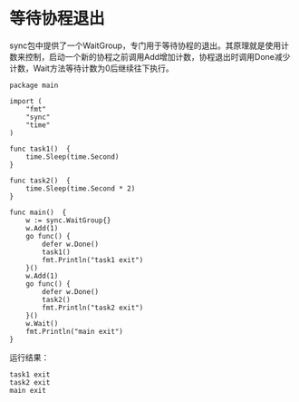 # 等待协程退出

sync包中提供了一个WaitGroup，专门用于等待协程的退出。其原理就是使用计数来控制，启动一个新的协程之前调用Add增加计数，协程退出时调用Done减少计数，Wait方法等待计数为0后继续往下执行。

```
package main

import (
	"fmt"
	"sync"
	"time"
)

func task1()  {
	time.Sleep(time.Second)
}

func task2()  {
	time.Sleep(time.Second * 2)
}

func main()  {
	w := sync.WaitGroup{}
	w.Add(1)
	go func() {
		defer w.Done()
		task1()
		fmt.Println("task1 exit")
	}()
	w.Add(1)
	go func() {
		defer w.Done()
		task2()
		fmt.Println("task2 exit")
	}()
	w.Wait()
	fmt.Println("main exit")
}

```
运行结果：
```
task1 exit
task2 exit
main exit

```